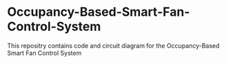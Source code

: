 # Occupancy-Based-Smart-Fan-Control-System

This repositry contains code and circuit diagram for the Occupancy-Based Smart Fan Control System 
